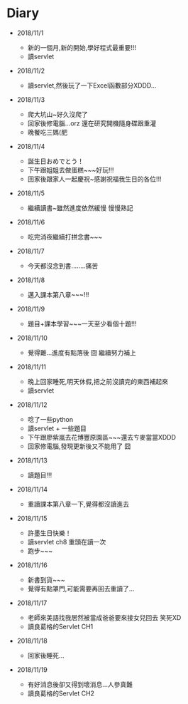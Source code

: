 # Diary

* 2018/11/1
  * 新的一個月,新的開始,學好程式最重要!!!
  * 讀servlet

* 2018/11/2
  * 讀servlet,然後玩了一下Excel函數部分XDDD...

* 2018/11/3
  * 爬大坑山~好久沒爬了
  * 回家後修電腦...orz 還在研究開機隨身碟跟重灌
  * 晚餐吃三媽(肥

* 2018/11/4
  * 誕生日おめでとう！
  * 下午跟姐姐去做蛋糕~~~好玩!!!
  * 回家後跟家人一起慶祝~感謝祝福我生日的各位!!!

* 2018/11/5
  * 繼續讀書~雖然進度依然緩慢 慢慢熟記

* 2018/11/6
  * 吃完消夜繼續打拼念書~~~

* 2018/11/7
  * 今天都沒念到書........痛苦

* 2018/11/8
  * 邁入課本第八章~~~!!!

* 2018/11/9
  * 題目+課本學習~~~一天至少看個十題!!!

* 2018/11/10
  * 覺得難...進度有點落後 囧 繼續努力補上

* 2018/11/11
  * 晚上回家睡死,明天休假,把之前沒讀完的東西補起來
  * 讀servlet

* 2018/11/12
  * 唸了一些python
  * 讀servlet + 一些題目
  * 下午跟廖紫嵐去花博豐原園區~~~還去ㄘ麥當當XDDD
  * 回家修電腦,發現更新後又不能用了 囧

* 2018/11/13
  * 讀題目!!!

* 2018/11/14
  * 重讀課本第八章一下,覺得都沒讀進去

* 2018/11/15
  * 許墨生日快樂！
  * 讀servlet ch8 重頭在讀一次
  * 跑步~~~
  
* 2018/11/16
  * 新書到貨~~~
  * 覺得有點罩門,可能需要再回去重讀了...
 
* 2018/11/17
  * 老師來美語找我居然被當成爸爸要來接女兒回去 笑死XD
  * 讀良葛格的Servlet CH1
  
* 2018/11/18
  * 回家後睡死...
  
* 2018/11/19
  * 有好消息後卻又得到壞消息...人參真難
  * 讀良葛格的Servlet CH2
  
  